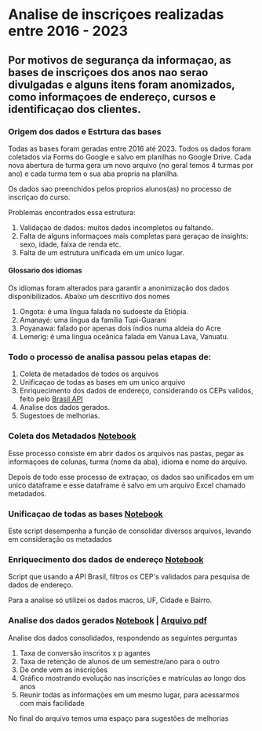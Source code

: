 # Analise de inscriçoes realizadas entre 2016 - 2023
## Por motivos de segurança da informaçao, as bases de inscriçoes dos anos nao serao divulgadas e alguns itens foram anomizados, como informaçoes de endereço, cursos e identificaçao dos clientes.

### Origem dos dados e Estrtura das bases
Todas as bases foram geradas entre 2016 até 2023.
Todos os dados foram coletados via Forms do Google e salvo em planilhas no Google Drive. Cada nova abertura de turma gera um novo arquivo (no geral temos 4 turmas por ano) e cada turma tem o sua aba propria na planilha.

Os dados sao preenchidos pelos proprios alunos(as) no processo de inscriçao do curso.

Problemas encontrados essa estrutura:
1. Validaçao de dados: muitos dados incompletos ou faltando.
2. Falta de alguns informaçoes mais completas para geraçao de insights: sexo, idade, faixa de renda etc.
3. Falta de um estrutura unificada em um unico lugar.

#### Glossario dos idiomas
Os idiomas foram alterados para garantir a anonimização dos dados disponibilizados. Abaixo um descritivo dos nomes
1. Ongota:  é uma língua falada no sudoeste da Etiópia.
2. Amanayé: uma língua da família Tupi-Guarani
3. Poyanawa: falado por apenas dois índios numa aldeia do Acre
4. Lemerig: é uma língua oceânica falada em Vanua Lava, Vanuatu.


### Todo o processo de analisa passou pelas etapas de:
1. Coleta de metadados de todos os arquivos
2. Unificaçao de todas as bases em um unico arquivo
3. Enriquecimento dos dados de endereço, considerando os CEPs validos, feito pelo [Brasil API](https://brasilapi.com.br)
4. Analise dos dados gerados.
5. Sugestoes de melhorias.

### Coleta dos Metadados [Notebook](https://github.com/kilowog2814/analise-inscricoes/blob/master/metadados.ipynb)
Esse processo consiste em abrir dados os arquivos nas pastas, pegar as informaçoes de colunas, turma (nome da aba), idioma e nome do arquivo.

Depois de todo esse processo de extraçao, os dados sao unificados em um unico dataframe e esse dataframe é salvo em um arquivo Excel chamado metadados.

### Unificaçao de todas as bases [Notebook](https://github.com/kilowog2814/analise-inscricoes/blob/master/unificarArquivos.ipynb)
Este script desempenha a função de consolidar diversos arquivos, levando em consideração os metadados

### Enriquecimento dos dados de endereço [Notebook](https://github.com/kilowog2814/analise-inscricoes/blob/master/pegarDadosCep.ipynb)
Script que usando a API Brasil, filtros os CEP's validados para pesquisa de dados de endereço.

Para a analise só utilizei os dados macros, UF, Cidade e Bairro.

### Analise dos dados gerados [Notebook](https://github.com/kilowog2814/analise-inscricoes/blob/master/analise_inscricoes.ipynb) | [Arquivo pdf]()
Analise dos dados consolidados, respondendo as seguintes perguntas

1. Taxa de conversão inscritos x p agantes
2. Taxa de retenção de alunos de um semestre/ano para o outro
3. De onde vem as inscrições
4. Gráfico mostrando evolução nas inscrições e matrículas ao longo dos anos
5. Reunir todas as informações em um mesmo lugar, para acessarmos com mais facilidade 

No final do arquivo temos uma espaço para sugestões de melhorias